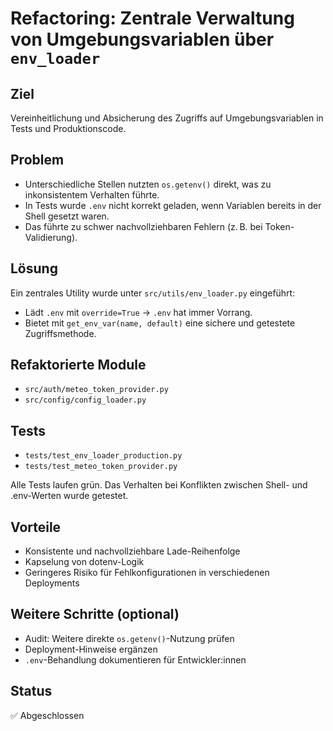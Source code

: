 # Refactoring: Zentrale Verwaltung von Umgebungsvariablen über `env_loader`

## Ziel
Vereinheitlichung und Absicherung des Zugriffs auf Umgebungsvariablen in Tests und Produktionscode.

## Problem
- Unterschiedliche Stellen nutzten `os.getenv()` direkt, was zu inkonsistentem Verhalten führte.
- In Tests wurde `.env` nicht korrekt geladen, wenn Variablen bereits in der Shell gesetzt waren.
- Das führte zu schwer nachvollziehbaren Fehlern (z. B. bei Token-Validierung).

## Lösung
Ein zentrales Utility wurde unter `src/utils/env_loader.py` eingeführt:
- Lädt `.env` mit `override=True` → `.env` hat immer Vorrang.
- Bietet mit `get_env_var(name, default)` eine sichere und getestete Zugriffsmethode.

## Refaktorierte Module
- `src/auth/meteo_token_provider.py`
- `src/config/config_loader.py`

## Tests
- `tests/test_env_loader_production.py`
- `tests/test_meteo_token_provider.py`

Alle Tests laufen grün. Das Verhalten bei Konflikten zwischen Shell- und .env-Werten wurde getestet.

## Vorteile
- Konsistente und nachvollziehbare Lade-Reihenfolge
- Kapselung von dotenv-Logik
- Geringeres Risiko für Fehlkonfigurationen in verschiedenen Deployments

## Weitere Schritte (optional)
- Audit: Weitere direkte `os.getenv()`-Nutzung prüfen
- Deployment-Hinweise ergänzen
- `.env`-Behandlung dokumentieren für Entwickler:innen

## Status
✅ Abgeschlossen